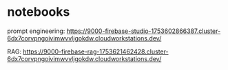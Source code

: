 # notebooks

prompt engineering: https://9000-firebase-studio-1753602866387.cluster-6dx7corvpngoivimwvvljgokdw.cloudworkstations.dev/

RAG: https://9000-firebase-rag-1753621462428.cluster-6dx7corvpngoivimwvvljgokdw.cloudworkstations.dev/
